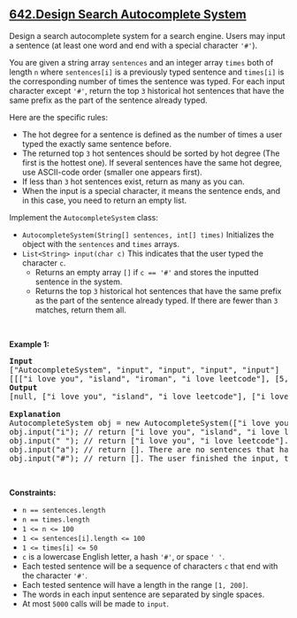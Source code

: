## [642.Design Search Autocomplete System](https://leetcode.com/problems/design-search-autocomplete-system/)
<p>Design a search autocomplete system for a search engine. Users may input a sentence (at least one word and end with a special character <code>&#39;#&#39;</code>).</p>

<p>You are given a string array <code>sentences</code> and an integer array <code>times</code> both of length <code>n</code> where <code>sentences[i]</code> is a previously typed sentence and <code>times[i]</code> is the corresponding number of times the sentence was typed. For each input character except <code>&#39;#&#39;</code>, return the top <code>3</code> historical hot sentences that have the same prefix as the part of the sentence already typed.</p>

<p>Here are the specific rules:</p>

<ul>
	<li>The hot degree for a sentence is defined as the number of times a user typed the exactly same sentence before.</li>
	<li>The returned top <code>3</code> hot sentences should be sorted by hot degree (The first is the hottest one). If several sentences have the same hot degree, use ASCII-code order (smaller one appears first).</li>
	<li>If less than <code>3</code> hot sentences exist, return as many as you can.</li>
	<li>When the input is a special character, it means the sentence ends, and in this case, you need to return an empty list.</li>
</ul>

<p>Implement the <code>AutocompleteSystem</code> class:</p>

<ul>
	<li><code>AutocompleteSystem(String[] sentences, int[] times)</code> Initializes the object with the <code>sentences</code> and <code>times</code> arrays.</li>
	<li><code>List&lt;String&gt; input(char c)</code> This indicates that the user typed the character <code>c</code>.
	<ul>
		<li>Returns an empty array <code>[]</code> if <code>c == &#39;#&#39;</code> and stores the inputted sentence in the system.</li>
		<li>Returns the top <code>3</code> historical hot sentences that have the same prefix as the part of the sentence already typed. If there are fewer than <code>3</code> matches, return them all.</li>
	</ul>
	</li>
</ul>

<p>&nbsp;</p>
<p><strong class="example">Example 1:</strong></p>

<pre>
<strong>Input</strong>
[&quot;AutocompleteSystem&quot;, &quot;input&quot;, &quot;input&quot;, &quot;input&quot;, &quot;input&quot;]
[[[&quot;i love you&quot;, &quot;island&quot;, &quot;iroman&quot;, &quot;i love leetcode&quot;], [5, 3, 2, 2]], [&quot;i&quot;], [&quot; &quot;], [&quot;a&quot;], [&quot;#&quot;]]
<strong>Output</strong>
[null, [&quot;i love you&quot;, &quot;island&quot;, &quot;i love leetcode&quot;], [&quot;i love you&quot;, &quot;i love leetcode&quot;], [], []]

<strong>Explanation</strong>
AutocompleteSystem obj = new AutocompleteSystem([&quot;i love you&quot;, &quot;island&quot;, &quot;iroman&quot;, &quot;i love leetcode&quot;], [5, 3, 2, 2]);
obj.input(&quot;i&quot;); // return [&quot;i love you&quot;, &quot;island&quot;, &quot;i love leetcode&quot;]. There are four sentences that have prefix &quot;i&quot;. Among them, &quot;ironman&quot; and &quot;i love leetcode&quot; have same hot degree. Since &#39; &#39; has ASCII code 32 and &#39;r&#39; has ASCII code 114, &quot;i love leetcode&quot; should be in front of &quot;ironman&quot;. Also we only need to output top 3 hot sentences, so &quot;ironman&quot; will be ignored.
obj.input(&quot; &quot;); // return [&quot;i love you&quot;, &quot;i love leetcode&quot;]. There are only two sentences that have prefix &quot;i &quot;.
obj.input(&quot;a&quot;); // return []. There are no sentences that have prefix &quot;i a&quot;.
obj.input(&quot;#&quot;); // return []. The user finished the input, the sentence &quot;i a&quot; should be saved as a historical sentence in system. And the following input will be counted as a new search.
</pre>

<p>&nbsp;</p>
<p><strong>Constraints:</strong></p>

<ul>
	<li><code>n == sentences.length</code></li>
	<li><code>n == times.length</code></li>
	<li><code>1 &lt;= n &lt;= 100</code></li>
	<li><code>1 &lt;= sentences[i].length &lt;= 100</code></li>
	<li><code>1 &lt;= times[i] &lt;= 50</code></li>
	<li><code>c</code> is a lowercase English letter, a hash <code>&#39;#&#39;</code>, or space <code>&#39; &#39;</code>.</li>
	<li>Each tested sentence will be a sequence of characters <code>c</code> that end with the character <code>&#39;#&#39;</code>.</li>
	<li>Each tested sentence will have a length in the range <code>[1, 200]</code>.</li>
	<li>The words in each input sentence are separated by single spaces.</li>
	<li>At most <code>5000</code> calls will be made to <code>input</code>.</li>
</ul>
